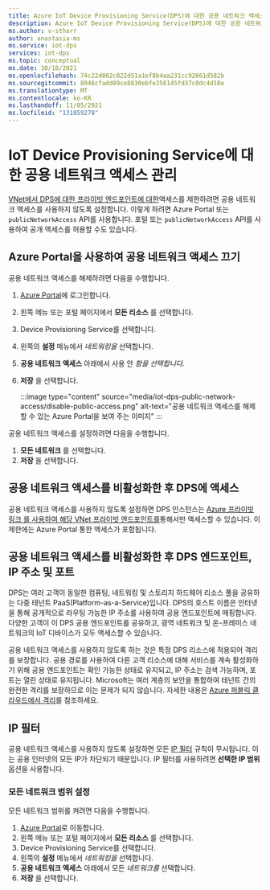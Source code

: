 ```yaml
---
title: Azure IoT Device Provisioning Service(DPS)에 대한 공용 네트워크 액세스 관리
description: Azure IoT Device Provisioning Service(DPS)에 대한 공용 네트워크 액세스를 사용하지 않도록 설정하고 사용하도록 설정하는 방법에 대한 설명서
ms.author: v-stharr
author: anastasia-ms
ms.service: iot-dps
services: iot-dps
ms.topic: conceptual
ms.date: 10/18/2021
ms.openlocfilehash: 74c22d802c022d51a1ef8b4aa231cc92661d582b
ms.sourcegitcommit: 8946cfadd89ce8830ebfe358145fd37c0dc4d10e
ms.translationtype: MT
ms.contentlocale: ko-KR
ms.lasthandoff: 11/05/2021
ms.locfileid: "131859278"
---
```

# <a name="manage-public-network-access-for-your-iot-device-provisioning-service"></a>IoT Device Provisioning Service에 대한 공용 네트워크 액세스 관리

[VNet에서 DPS에 대한 프라이빗 엔드포인트에 대한](virtual-network-support.md)액세스를 제한하려면 공용 네트워크 액세스를 사용하지 않도록 설정합니다. 이렇게 하려면 Azure Portal 또는 `publicNetworkAccess` API를 사용합니다. 포털 또는 `publicNetworkAccess` API를 사용하여 공개 액세스를 허용할 수도 있습니다.

## <a name="turn-off-public-network-access-using-the-azure-portal"></a>Azure Portal을 사용하여 공용 네트워크 액세스 끄기

공용 네트워크 액세스를 해제하려면 다음을 수행합니다.

1. [Azure Portal](https://portal.azure.com)에 로그인합니다.
2. 왼쪽 메뉴 또는 포털 페이지에서 **모든 리소스** 를 선택합니다.
3. Device Provisioning Service를 선택합니다.
4. 왼쪽의 **설정** 메뉴에서 *네트워킹을* 선택합니다.
5. **공용 네트워크 액세스** 아래에서 사용 안 *함을 선택합니다.*
6. **저장** 을 선택합니다.

    :::image type="content" source="media/iot-dps-public-network-access/disable-public-access.png" alt-text="공용 네트워크 액세스를 해제할 수 있는 Azure Portal을 보여 주는 이미지" :::

공용 네트워크 액세스를 설정하려면 다음을 수행합니다.

1. **모든 네트워크** 를 선택합니다.
2. **저장** 을 선택합니다.

## <a name="access-the-dps-after-disabling-the-public-network-access"></a>공용 네트워크 액세스를 비활성화한 후 DPS에 액세스

공용 네트워크 액세스를 사용하지 않도록 설정하면 DPS 인스턴스는 [Azure 프라이빗 링크 를 사용하여 해당 VNet 프라이빗 엔드포인트를](virtual-network-support.md)통해서만 액세스할 수 있습니다. 이 제한에는 Azure Portal 통한 액세스가 포함됩니다.

## <a name="dps-endpoint-ip-address-and-ports-after-disabling-public-network-access"></a>공용 네트워크 액세스를 비활성화한 후 DPS 엔드포인트, IP 주소 및 포트

DPS는 여러 고객이 동일한 컴퓨팅, 네트워킹 및 스토리지 하드웨어 리소스 풀을 공유하는 다중 테넌트 PaaS(Platform-as-a-Service)입니다. DPS의 호스트 이름은 인터넷을 통해 공개적으로 라우팅 가능한 IP 주소를 사용하여 공용 엔드포인트에 매핑합니다. 다양한 고객이 이 DPS 공용 엔드포인트를 공유하고, 광역 네트워크 및 온-프레미스 네트워크의 IoT 디바이스가 모두 액세스할 수 있습니다. 

공용 네트워크 액세스를 사용하지 않도록 하는 것은 특정 DPS 리소스에 적용되어 격리를 보장합니다. 공용 경로를 사용하여 다른 고객 리소스에 대해 서비스를 계속 활성화하기 위해 공용 엔드포인트는 확인 가능한 상태로 유지되고, IP 주소는 검색 가능하며, 포트는 열린 상태로 유지됩니다. Microsoft는 여러 계층의 보안을 통합하여 테넌트 간의 완전한 격리를 보장하므로 이는 문제가 되지 않습니다. 자세한 내용은 [Azure 퍼블릭 클라우드에서 격리](../security/fundamentals/isolation-choices.md#tenant-level-isolation)를 참조하세요.

## <a name="ip-filter"></a>IP 필터

공용 네트워크 액세스를 사용하지 않도록 설정하면 모든 [IP 필터](../iot-dps/iot-dps-ip-filtering.md) 규칙이 무시됩니다. 이는 공용 인터넷의 모든 IP가 차단되기 때문입니다. IP 필터를 사용하려면 **선택한 IP 범위** 옵션을 사용합니다.

### <a name="turn-on-all-network-ranges"></a>모든 네트워크 범위 설정

모든 네트워크 범위를 켜려면 다음을 수행합니다.

1. [Azure Portal](https://portal.azure.com)로 이동합니다.
2. 왼쪽 메뉴 또는 포털 페이지에서 **모든 리소스** 를 선택합니다.
3. Device Provisioning Service를 선택합니다.
4. 왼쪽의 **설정** 메뉴에서 *네트워킹을* 선택합니다.
5. **공용 네트워크 액세스** 아래에서 모든 *네트워크를* 선택합니다.
6. **저장** 을 선택합니다.
